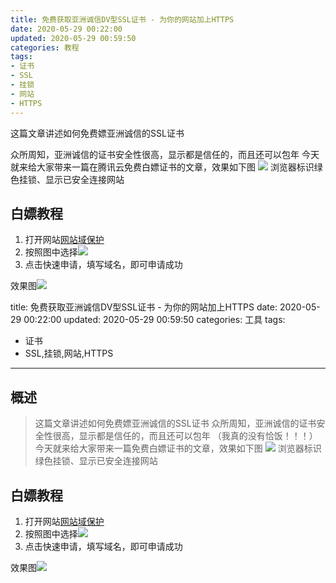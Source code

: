 ```yaml
---
title: 免费获取亚洲诚信DV型SSL证书 - 为你的网站加上HTTPS
date: 2020-05-29 00:22:00
updated: 2020-05-29 00:59:50
categories: 教程
tags:
- 证书
- SSL
- 挂锁
- 网站
- HTTPS
---
```

这篇文章讲述如何免费嫖亚洲诚信的SSL证书
<!-- more -->
众所周知，亚洲诚信的证书安全性很高，显示都是信任的，而且还可以包年
今天就来给大家带来一篇在腾讯云免费白嫖证书的文章，效果如下图
![  ][1]
浏览器标识绿色挂锁、显示已安全连接网站

## 白嫖教程 ##

 1. 打开网站[网站域保护][2]
 2. 按照图中选择![  ][3]
 3. 点击快速申请，填写域名，即可申请成功

效果图![  ][4]


  [1]: https://images.mbrjun.cn/images/2020/05/29/Ztrfru5Fti/tti.png
  [2]: https://buy.cloud.tencent.com/ssl
  [3]: https://images.mbrjun.cn/images/2020/05/29/s5hnpYz6If/DV.png
  [4]: https://images.mbrjun.cn/images/2020/05/29/kPzuvSPECG/cer.png---
title: 免费获取亚洲诚信DV型SSL证书 - 为你的网站加上HTTPS
date: 2020-05-29 00:22:00
updated: 2020-05-29 00:59:50
categories: 工具
tags:
- 证书
- SSL,挂锁,网站,HTTPS
---
## 概述 ##

> 这篇文章讲述如何免费嫖亚洲诚信的SSL证书
众所周知，亚洲诚信的证书安全性很高，显示都是信任的，而且还可以包年
（我真的没有恰饭！！！）
今天就来给大家带来一篇免费白嫖证书的文章，效果如下图
![  ][1]
浏览器标识绿色挂锁、显示已安全连接网站

## 白嫖教程 ##

 1. 打开网站[网站域保护][2]
 2. 按照图中选择![  ][3]
 3. 点击快速申请，填写域名，即可申请成功

效果图![  ][4]


  [1]: https://images.mbrjun.cn/images/2020/05/29/Ztrfru5Fti/tti.png
  [2]: https://buy.cloud.tencent.com/ssl
  [3]: https://images.mbrjun.cn/images/2020/05/29/s5hnpYz6If/DV.png
  [4]: https://images.mbrjun.cn/images/2020/05/29/kPzuvSPECG/cer.png